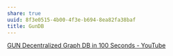 ```yaml
---
share: true
uuid: 8f3e0515-4b00-4f3e-b694-8ea82fa38baf
title: GunDB
---
```

[GUN Decentralized Graph DB in 100 Seconds - YouTube](https://www.youtube.com/watch?v=oTQXzhm8w_8)
